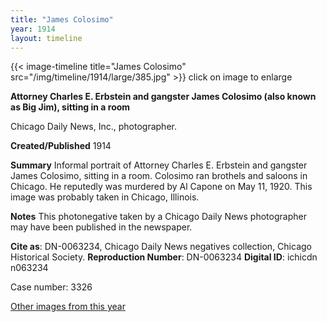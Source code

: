 ```yaml
---
title: "James Colosimo"
year: 1914
layout: timeline
---
```


{{< image-timeline title="James Colosimo" src="/img/timeline/1914/large/385.jpg" >}}
click on image to enlarge

__**Attorney Charles E. Erbstein and gangster James Colosimo (also known as Big Jim), sitting in a room**__

Chicago Daily News, Inc., photographer.

**Created/Published**
1914

**Summary**
Informal portrait of Attorney Charles E. Erbstein and gangster James Colosimo, sitting in a room. Colosimo ran brothels and saloons in Chicago. He reputedly was murdered by Al Capone on May 11, 1920. This image was probably taken in Chicago, Illinois. 

**Notes**
This photonegative taken by a Chicago Daily News photographer may have been published in the newspaper.

__Cite as__: DN-0063234, Chicago Daily News negatives collection, Chicago Historical Society.
__Reproduction Number__: DN-0063234
__Digital ID__: ichicdn n063234

Case number: 3326

[Other images from this year](/historical/timeline/1914)